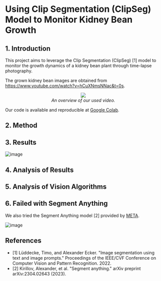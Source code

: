 # Using Clip Segmentation (ClipSeg) Model to Monitor Kidney Bean Growth


## 1. Introduction

This project aims to leverage the Clip Segmentation (ClipSeg) [1] model to monitor the growth dynamics of a kidney bean plant through time-lapse photography. 

The grown kidney bean images are obtained from https://www.youtube.com/watch?v=hCuXNmsNNac&t=0s.

<div align="center">
    <img src="https://github.com/ywugwu/ywugwu.github.io/assets/128890731/805b7e67-584e-43a0-9aa3-6cf3624a2182">
    <br>
    <em> An overview of our used video.</em>
</div>

Our code is available and reproducible at [Google Colab](https://colab.research.google.com/drive/12podIpmtLgJIvONrJQbTlwz_HUvaH5NV?usp=sharing).


## 2. Method


## 3. Results

![image](https://github.com/ywugwu/ywugwu.github.io/assets/128890731/76516112-0729-4ecd-b6af-fdb03649d115)



## 4. Analysis of Results



## 5. Analysis of Vision Algorithms


## 6. Failed with Segment Anything

We also tried the Segment Anything model [2] provided by [META](https://huggingface.co/facebook/sam-vit-base).

![image](https://github.com/ywugwu/ywugwu.github.io/assets/128890731/175ecf64-8062-4503-8628-83a29c419fad)


## References
- [1] Lüddecke, Timo, and Alexander Ecker. "Image segmentation using text and image prompts." Proceedings of the IEEE/CVF Conference on Computer Vision and Pattern Recognition. 2022.
- [2] Kirillov, Alexander, et al. "Segment anything." arXiv preprint arXiv:2304.02643 (2023).
